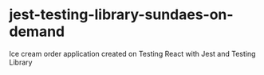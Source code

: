 # jest-testing-library-sundaes-on-demand
Ice cream order application created on Testing React with Jest and Testing Library
